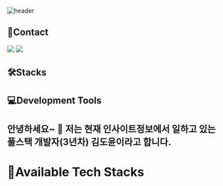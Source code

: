 ![header](https://capsule-render.vercel.app/api?type=transparent&height=300&section=header&text=Introduce%20My%20Projects&fontSize=80&animation=blinking&desc=(feat.기대금지🚫)&descAlign=90&descAlignY=75&fontColor=3d85c6&stroke=0b5394&strokeWidth=2)
<!--<img src="https://images.unsplash.com/photo-1497465135434-9dc15238075a?q=80&w=2016&auto=format&fit=crop&ixlib=rb-4.0.3&ixid=M3wxMjA3fDB8MHxwaG90by1wYWdlfHx8fGVufDB8fHx8fA%3D%3D"/>-->



## 📱Contact
<a href="https://precious-value.tistory.com/" target="_blank"><img src="https://img.shields.io/badge/tistory-%23FF8800?style=flat-square&logo=tistory&logoColor=white"/></a>&nbsp;<a href="https://github.com/dedel009" target="_blank"><img src="https://img.shields.io/badge/github-%23181717?style=flat-square&logo=github"/></a>

## 🛠Stacks

## 💻Development Tools

## 안녕하세요~ 👋 저는 현재 인사이트정보에서 일하고 있는 풀스택 개발자(3년차) 김도윤이라고 합니다. 



<!--
**dedel009/dedel009** is a ✨ _special_ ✨ repository because its `README.md` (this file) appears on your GitHub profile.

Here are some ideas to get you started:

- 🔭 I’m currently working on ...
- 🌱 I’m currently learning ...
- 👯 I’m looking to collaborate on ...
- 🤔 I’m looking for help with ...
- 💬 Ask me about ...
- 📫 How to reach me: ...
- 😄 Pronouns: ...
- ⚡ Fun fact: ...
-->

# 📝Available Tech Stacks

